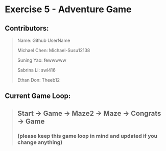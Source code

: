 # Exercise 5 - Adventure Game

## Contributors:

> Name: 							Github UserName
>
> Michael Chen:				Michael-Susu12138
>
> Suning Yao:							fewwwww
>
> Sabrina Li:							  swl416
>
> Ethan Don:								Theeb12

## Current Game Loop:

> ## Start     ->    Game   ->	Maze2 	-> 	Maze   ->    Congrats    -> Game
>
> ### (please keep this game loop in mind and updated if you change anything)
